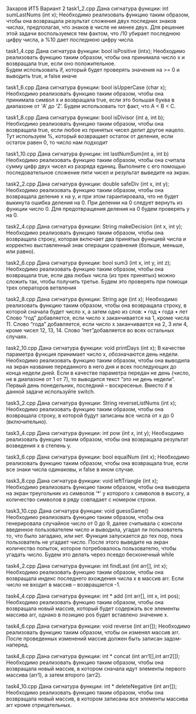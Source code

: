Захаров ИТ5 Вариант 2
task1_2.cpp
Дана сигнатура функции: int sumLastNums (int x); 
Необходимо реализовать функцию таким образом, чтобы она возвращала 
результат сложения двух последних знаков числах, предполагая, что знаков в 
числе не менее двух. 
Для решение этой задачи воспользуемся тем фактом, что /10 убирает последнюю цифру числа, а %10 дает последнюю цифру числа.

task1_4.cpp
Дана сигнатура функции:  bool isPositive (intx); 
Необходимо реализовать функцию таким образом, чтобы она принимала число 
x и возвращала true, если оно положительное.  
Будем использовать if, который будет проверять значения на >= 0 и выводить true, и false иначе

task1_6.cpp
Дана сигнатура функции:  bool isUpperCase (char x); 
Необходимо реализовать функцию таким образом, чтобы она принимала 
символ x и возвращала true, если это большая буква в диапазоне от ‘A’ до ‘Z’.
Будем использовать тот факт, что A < B < C. 

task1_8.cpp
Дана сигнатура функции: bool isDivisor (int a, int b); 
Необходимо реализовать функцию таким образом, чтобы она возвращала true, 
если любое из принятых чисел делит другое нацело.
Тут используем %, который возвращает остаток от деления, если остаток равен 0, то число нам подходит

task1_10.cpp
Дана сигнатура функции: int lastNumSum(int a, int b) 
Необходимо реализовать функцию таким образом, чтобы она считала сумму 
цифр двух чисел из разряда единиц. Выполните с его помощью 
последовательное сложение пяти чисел и результат выведите на экран. 

task2_2.cpp
Дана сигнатура функции: double safeDiv (int x, int y); 
Необходимо реализовать функцию таким образом, чтобы она возвращала 
деление x на y, и при этом гарантировала, что не будет выкинута ошибка 
деления на 0. При делении на 0 следует вернуть из функции число 0. 
Для предотвращения деления на 0 будем проверять y на 0.

task2_4.cpp
Дана сигнатура функции: String makeDecision (int x, int y); 
Необходимо реализовать функцию таким образом, чтобы она возвращала 
строку, которая включает два принятых функцией числа и корректно 
выставленный знак операции сравнения (больше, меньше, или равно). 

task2_6.cpp
Дана сигнатура функции: bool sum3 (int x, int y, int z); 
Необходимо реализовать функцию таким образом, чтобы она возвращала true, 
если два любых числа (из трех принятых) можно сложить так, чтобы получить 
третье. 
Будем это проверять при помощи трех операторов ветвления

task2_8.cpp
Дана сигнатура функции: String age (int x); 
Необходимо реализовать функцию таким образом, чтобы она возвращала 
строку, в которой сначала будет число х, а затем одно из слов: 
• год 
• года 
• лет 
Слово “год” добавляется, если число х заканчивается на 1, кроме числа 11. 
Слово “года” добавляется, если число х заканчивается на 2, 3 или 4, кроме чисел 
12, 13, 14. 
Слово “лет”добавляется во всех остальных случаях. 

task2_10.cpp
Дана сигнатура функции:  void printDays (int x); 
В качестве параметра функция принимает число x, обозначаются день недели.  
Необходимо реализовать функцию таким образом, чтобы она выводила на 
экран название переданного в него дня и всех последующих до конца недели 
дней. Если в качестве параметра передан не день (число, не в диапазоне от 1 от 
7), то выводится текст “это не день недели”. Первый день понедельник, 
последний – воскресенье. Вместо if в данной задаче используйте switch. 

task3_2.cpp
Дана сигнатура функции: String reverseListNums (int x); 
Необходимо реализовать функцию таким образом, чтобы она возвращала 
строку, в которой будут записаны все числа от x до 0 (включительно). 

task3_4.cpp
Дана сигнатура функции: int pow (int x, int y); 
Необходимо реализовать функцию таким образом, чтобы она возвращала 
результат возведения x в степень y.  

task3_6.cpp
Дана сигнатура функции:  bool equalNum (int x); 
Необходимо реализовать функцию таким образом, чтобы она возвращала true, 
если все знаки числа одинаковы, и false в ином случае. 

task3_8.cpp
Дана сигнатура функции: void leftTriangle (int x); 
Необходимо реализовать функцию таким образом, чтобы она выводила на 
экран треугольник из символов ‘*’ у которого х символов в высоту, а количество 
символов в ряду совпадает с номером строки. 

task3_10.cpp
Дана сигнатура функции:  void guessGame()  
Необходимо реализовать функцию таким образом, чтобы она генерировала 
случайное число от 0 до 9, далее считывала с консоли введенное пользователем 
число и выводила, угадал ли пользователь то, что было загадано, или нет. 
Функция запускается до тех пор, пока пользователь не угадает число. После 
этого выведите на экран количество попыток, которое потребовалось 
пользователю, чтобы угадать число. 
Будем это делать через псевдо бесконечный while

task4_2.cpp
Дана сигнатура функции: int findLast (int arr[], int x); 
Необходимо реализовать функцию таким образом, чтобы она возвращала индекс 
последнего вхождения числа x в массив arr. Если число не входит в массив – 
возвращается -1.

task4_4.cpp
Дана сигнатура функции: int * add (int arr[], int x, int pos); 
Необходимо реализовать функцию таким образом, чтобы она возвращала новый 
массив, который будет содержать все элементы массива arr, однако в позицию pos 
будет вставлено значение x.

task4_6.cpp
Дана сигнатура функции: void reverse (int arr[]); 
Необходимо реализовать функцию таким образом, чтобы он изменял массив arr. 
После проведенных изменений массив должен быть записан задом-наперед. 

task4_8.cpp
Дана сигнатура функции: int * concat (int arr1[],int arr2[]); 
Необходимо реализовать функцию таким образом, чтобы она возвращала новый 
массив, в котором сначала идут элементы первого массива (arr1), а затем второго 
(arr2). 

task4_10.cpp
Дана сигнатура функции: int * deleteNegative (int arr[]); 
Необходимо реализовать функцию таким образом, чтобы она возвращала новый 
массив, в котором записаны все элементы массива arr кроме отрицательных. 

